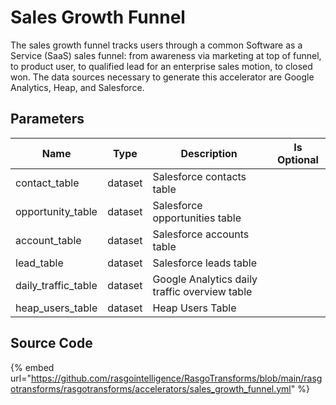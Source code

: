 # Sales Growth Funnel

The sales growth funnel tracks users through a common Software as a Service (SaaS) sales funnel: from awareness via marketing at top of funnel, to product user, to qualified lead for an enterprise sales motion, to closed won. The data sources necessary to generate this accelerator are Google Analytics, Heap, and Salesforce.

## Parameters

|        Name         |  Type   |                  Description                  | Is Optional |
| ------------------- | ------- | --------------------------------------------- | ----------- |
| contact_table       | dataset | Salesforce contacts table                     |             |
| opportunity_table   | dataset | Salesforce opportunities table                |             |
| account_table       | dataset | Salesforce accounts table                     |             |
| lead_table          | dataset | Salesforce leads table                        |             |
| daily_traffic_table | dataset | Google Analytics daily traffic overview table |             |
| heap_users_table    | dataset | Heap Users Table                              |             |


## Source Code

{% embed url="https://github.com/rasgointelligence/RasgoTransforms/blob/main/rasgotransforms/rasgotransforms/accelerators/sales_growth_funnel.yml" %}